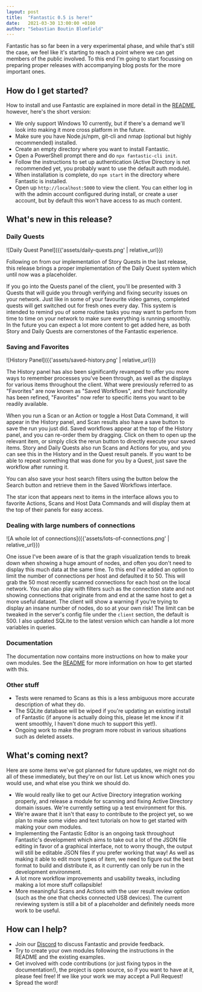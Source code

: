 ```yaml
---
layout: post
title:  "Fantastic 0.5 is here!"
date:   2021-03-30 13:00:00 +0100
author: "Sebastian Boutin Blomfield"
---
```


Fantastic has so far been in a very experimental phase, and while that's still the case, we feel like it's starting to reach a point where we can get members of the public involved. To this end I'm going to start focussing on preparing proper releases with accompanying blog posts for the more important ones.

## How do I get started?

How to install and use Fantastic are explained in more detail in the [README](https://github.com/InfoSecInnovations/project-fantastic/blob/master/README.md), however, here's the short version:
- We only support Windows 10 currently, but if there's a demand we'll look into making it more cross platform in the future.
- Make sure you have Node.js/npm, git-cli and nmap (optional but highly recommended) installed.
- Create an empty directory where you want to install Fantastic.
- Open a PowerShell prompt there and do `npx fantastic-cli init`.
- Follow the instructions to set up authentication (Active Directory is not recommended yet, you probably want to use the default auth module).
- When installation is complete, do `npm start` in the directory where Fantastic is installed.
- Open up `http://localhost:5000` to view the client. You can either log in with the admin account configured during install, or create a user account, but by default this won't have access to as much content.

## What's new in this release?

### Daily Quests

![Daily Quest Panel]({{'assets/daily-quests.png' | relative_url}})

Following on from our implementation of Story Quests in the last release, this release brings a proper implementation of the Daily Quest system which until now was a placeholder.

If you go into the Quests panel of the client, you'll be presented with 3 Quests that will guide you through verifying and fixing security issues on your network. Just like in some of your favourite video games, completed quests will get switched out for fresh ones every day. This system is intended to remind you of some routine tasks you may want to perform from time to time on your network to make sure everything is running smoothly. In the future you can expect a lot more content to get added here, as both Story and Daily Quests are cornerstones of the Fantastic experience.

### Saving and Favorites

![History Panel]({{'assets/saved-history.png' | relative_url}})

The History panel has also been significantly revamped to offer you more ways to remember processes you've been through, as well as the displays for various items throughout the client. What were previously referred to as "Favorites" are now known as "Saved Workflows", and their functionality has been refined, "Favorites" now refer to specific items you want to be readily available.

When you run a Scan or an Action or toggle a Host Data Command, it will appear in the History panel, and Scan results also have a save button to save the run you just did. Saved workflows appear at the top of the History panel, and you can re-order them by dragging. Click on them to open up the relevant item, or simply click the rerun button to directly execute your saved items. Story and Daily Quests also run Scans and Actions for you, and you can see this in the History and in the Quest result panels. If you want to be able to repeat something that was done for you by a Quest, just save the workflow after running it.

You can also save your host search filters using the button below the Search button and retrieve them in the Saved Workflows interface.

The star icon that appears next to items in the interface allows you to favorite Actions, Scans and Host Data Commands and will display them at the top of their panels for easy access.

### Dealing with large numbers of connections

![A whole lot of connections]({{'assets/lots-of-connections.png' | relative_url}})

One issue I've been aware of is that the graph visualization tends to break down when showing a huge amount of nodes, and often you don't need to display this much data at the same time. To this end I've added an option to limit the number of connections per host and defaulted it to 50. This will grab the 50 most recently scanned connections for each host on the local network. You can also play with filters such as the connection state and not showing connections that originate from and end at the same host to get a more useful dataset. The client will show a warning if you're trying to display an insane number of nodes, do so at your own risk! The limit can be tweaked in the server's config file under the `client` section, the default is 500. I also updated SQLite to the latest version which can handle a lot more variables in queries.

### Documentation

The documentation now contains more instructions on how to make your own modules. See the [README](https://github.com/InfoSecInnovations/project-fantastic/blob/master/README.md) for more information on how to get started with this.

### Other stuff

- Tests were renamed to Scans as this is a less ambiguous more accurate description of what they do.
- The SQLite database will be wiped if you're updating an existing install of Fantastic (if anyone is actually doing this, please let me know if it went smoothly, I haven't done much to support this yet!).
- Ongoing work to make the program more robust in various situations such as deleted assets.

## What's coming next?

Here are some items we've got planned for future updates, we might not do all of these immediately, but they're on our list. Let us know which ones you would use, and what else you think we should do.

- We would really like to get our Active Directory integration working properly, and release a module for scanning and fixing Active Directory domain issues. We're currently setting up a test environment for this.
- We're aware that it isn't that easy to contribute to the project yet, so we plan to make some video and text tutorials on how to get started with making your own modules.
- Implementing the Fantastic Editor is an ongoing task throughout Fantastic's development which aims to take out a lot of the JSON file editing in favor of a graphical interface, not to worry though, the output will still be editable JSON files if you prefer working that way! As well as making it able to edit more types of item, we need to figure out the best format to build and distribute it, as it currently can only be run in the development environment.
- A lot more workflow improvements and usability tweaks, including making a lot more stuff collapsible!
- More meaningful Scans and Actions with the user result review option (such as the one that checks connected USB devices). The current reviewing system is still a bit of a placeholder and definitely needs more work to be useful.

## How can I help?

- Join our [Discord](https://discord.gg/JBVQF6tjzc) to discuss Fantastic and provide feedback.
- Try to create your own modules following the instructions in the README and the existing examples.
- Get involved with code contributions (or just fixing typos in the documentation!), the project is open source, so if you want to have at it, please feel free! If we like your work we may accept a Pull Request!
- Spread the word!
